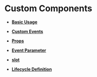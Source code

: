# Custom Components<a name="EN-US_TOPIC_0000001173164753"></a>

-   **[Basic Usage](js-components-custom-basic-usage.md)**  

-   **[Custom Events](js-components-custom-events.md)**  

-   **[Props](js-components-custom-props.md)**  

-   **[Event Parameter](js-components-custom-event-parameter.md)**  

-   **[slot](js-components-custom-slot.md)**  

-   **[Lifecycle Definition](js-components-custom-lifecycle.md)**  


